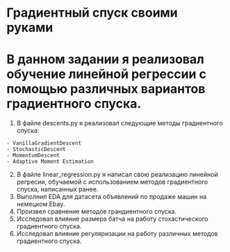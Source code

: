 # Градиентный спуск своими руками

# В данном задании я реализовал обучение линейной регрессии с помощью различных вариантов градиентного спуска.
  1. В файле descents.py я реализовал следующие методы градиентного спуска:
     
    - VanillaGradientDescent
    - StochasticDescent
    - MomentumDescent
    - Adaptive Moment Estimation
  2. В файле linear_regression.py я написал свою реализацию линейной регресии, обучаемой с использованием методов градиентного спуска, написанных ранее.
  3. Выполнил EDA для датасета объявлений по продаже машин на немецком Ebay.
  4. Произвел сравнение методов грандиентного спуска.
  5. Исследовал влияние размера батча на работу стохастического градиентного спуска.
  6. Исследовал влияние регуляризации на работу различных методов градиентного спуска.
     
